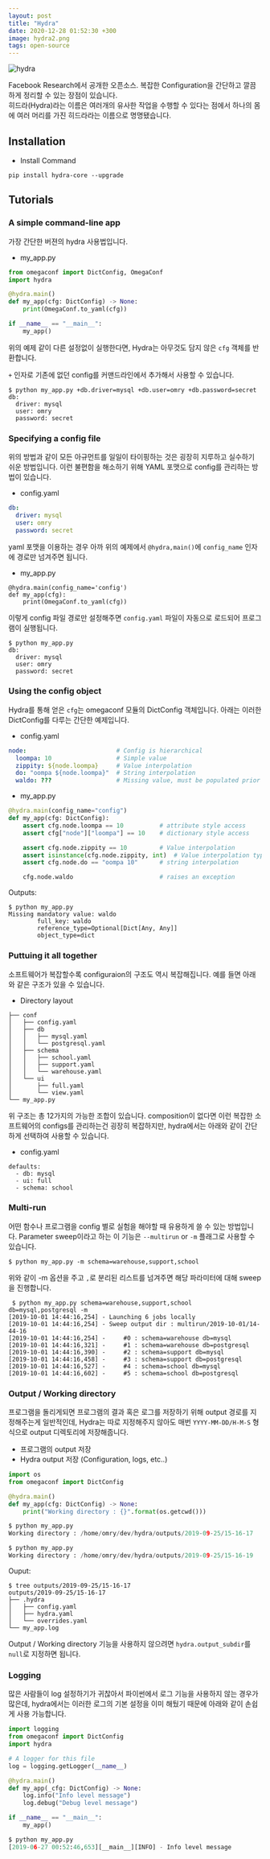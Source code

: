 ```yaml
---
layout: post
title: "Hydra"
date: 2020-12-28 01:52:30 +300
image: hydra2.png
tags: open-source
---
```

![hydra](https://raw.githubusercontent.com/facebookresearch/hydra/master/website/static/img/Hydra-Readme-logo2.svg)  
  
Facebook Research에서 공개한 오픈소스. 복잡한 Configuration을 간단하고 깔끔하게 정리할 수 있는 장점이 있습니다.  
히드라(Hydra)라는 이름은 여러개의 유사한 작업을 수행할 수 있다는 점에서 하나의 몸에 여러 머리를 가진 히드라라는 이름으로 명명됐습니다.   

## Installation  
  
- Install Command
```
pip install hydra-core --upgrade
```

## Tutorials  
  
### A simple command-line app  
  
가장 간단한 버젼의 hydra 사용법입니다.  
  
- my_app.py
```python
from omegaconf import DictConfig, OmegaConf
import hydra

@hydra.main()
def my_app(cfg: DictConfig) -> None:
    print(OmegaConf.to_yaml(cfg))

if __name__ == "__main__":
    my_app()
```
  
위의 예제 같이 다른 설정없이 실행한다면, Hydra는 아무것도 담지 않은 `cfg` 객체를 반환합니다.  
  
`+` 인자로 기존에 없던 config를 커맨드라인에서 추가해서 사용할 수 있습니다.    
  
```
$ python my_app.py +db.driver=mysql +db.user=omry +db.password=secret
db:
  driver: mysql
  user: omry
  password: secret
```
  
### Specifying a config file  
  
위의 방법과 같이 모든 아규먼트를 일일이 타이핑하는 것은 굉장히 지루하고 실수하기 쉬운 방법입니다. 이런 불편함을 해소하기 위해 YAML 포맷으로 config를 관리하는 방법이 있습니다.  
  
- config.yaml
```yaml
db: 
  driver: mysql
  user: omry
  password: secret
```
    
yaml 포맷을 이용하는 경우 아까 위의 예제에서 `@hydra,main()`에 `config_name` 인자에 경로만 넘겨주면 됩니다.  
  
- my_app.py
```
@hydra.main(config_name='config')
def my_app(cfg):
    print(OmegaConf.to_yaml(cfg))
```
  
이렇게 config 파일 경로만 설정해주면 `config.yaml` 파일이 자동으로 로드되어 프로그램이 실행됩니다.  
  
```
$ python my_app.py
db:
  driver: mysql
  user: omry
  password: secret
```
  
### Using the config object
  
Hydra를 통해 얻은 `cfg`는 omegaconf 모듈의 DictConfig 객체입니다. 아래는 이러한 DictConfig를 다루는 간단한 예제입니다.  
  
- config.yaml
```yaml
node:                         # Config is hierarchical
  loompa: 10                  # Simple value
  zippity: ${node.loompa}     # Value interpolation
  do: "oompa ${node.loompa}"  # String interpolation
  waldo: ???                  # Missing value, must be populated prior to access
```
  
- my_app.py
```python
@hydra.main(config_name="config")
def my_app(cfg: DictConfig):
    assert cfg.node.loompa == 10          # attribute style access
    assert cfg["node"]["loompa"] == 10    # dictionary style access

    assert cfg.node.zippity == 10         # Value interpolation
    assert isinstance(cfg.node.zippity, int)  # Value interpolation type
    assert cfg.node.do == "oompa 10"      # string interpolation

    cfg.node.waldo                        # raises an exception
```
  
Outputs:
```
$ python my_app.py 
Missing mandatory value: waldo
        full_key: waldo
        reference_type=Optional[Dict[Any, Any]]
        object_type=dict
```
  
### Puttuing it all together
  
소프트웨어가 복잡할수록 configuraion의 구조도 역시 복잡해집니다. 예를 들면 아래와 같은 구조가 있을 수 있습니다.  
  
- Directory layout
```
├── conf
│   ├── config.yaml
│   ├── db
│   │   ├── mysql.yaml
│   │   └── postgresql.yaml
│   ├── schema
│   │   ├── school.yaml
│   │   ├── support.yaml
│   │   └── warehouse.yaml
│   └── ui
│       ├── full.yaml
│       └── view.yaml
└── my_app.py
```
  
위 구조는 총 12가지의 가능한 조합이 있습니다. composition이 없다면 이런 복잡한 소프트웨어의 configs를 관리하는건 굉장히 복잡하지만, hydra에서는 아래와 같이 간단하게 선택하여 사용할 수 있습니다.  
  
- config.yaml
```
defaults:
  - db: mysql
  - ui: full
  - schema: school
```
  
### Multi-run  
  
어떤 함수나 프로그램을 config 별로 실험을 해야할 때 유용하게 쓸 수 있는 방법입니다. Parameter sweep이라고 하는 이 기능은 `--multirun` or `-m` 플래그로 사용할 수 있습니다.  
  
```
$ python my_app.py -m schema=warehouse,support,school
```
  
위와 같이 -m 옵션을 주고 `,`로 분리된 리스트를 넘겨주면 해당 파라미터에 대해 sweep을 진행합니다.
  
```
 $ python my_app.py schema=warehouse,support,school db=mysql,postgresql -m
[2019-10-01 14:44:16,254] - Launching 6 jobs locally
[2019-10-01 14:44:16,254] - Sweep output dir : multirun/2019-10-01/14-44-16
[2019-10-01 14:44:16,254] -     #0 : schema=warehouse db=mysql
[2019-10-01 14:44:16,321] -     #1 : schema=warehouse db=postgresql
[2019-10-01 14:44:16,390] -     #2 : schema=support db=mysql
[2019-10-01 14:44:16,458] -     #3 : schema=support db=postgresql
[2019-10-01 14:44:16,527] -     #4 : schema=school db=mysql
[2019-10-01 14:44:16,602] -     #5 : schema=school db=postgresql
```
  
### Output / Working directory
  
프로그램을 돌리게되면 프로그램의 결과 혹은 로그를 저장하기 위해 output 경로를 지정해주는게 일반적인데, Hydra는 따로 지정해주지 않아도 매번 `YYYY-MM-DD/H-M-S` 형식으로 output 디렉토리에 저장해줍니다.    
  
- 프로그램의 output 저장
- Hydra output 저장 (Configuration, logs, etc..)
  
```python
import os
from omegaconf import DictConfig

@hydra.main()
def my_app(cfg: DictConfig) -> None:
    print("Working directory : {}".format(os.getcwd()))

$ python my_app.py
Working directory : /home/omry/dev/hydra/outputs/2019-09-25/15-16-17

$ python my_app.py
Working directory : /home/omry/dev/hydra/outputs/2019-09-25/15-16-19
```
  
Ouput:

```
$ tree outputs/2019-09-25/15-16-17
outputs/2019-09-25/15-16-17
├── .hydra
│   ├── config.yaml
│   ├── hydra.yaml
│   └── overrides.yaml
└── my_app.log
```
  
Output / Working directory 기능을 사용하지 않으려면 `hydra.output_subdir`를 `null`로 지정하면 됩니다.  
  
### Logging
  
많은 사람들이 log 설정하기가 귀찮아서 파이썬에서 로그 기능을 사용하지 않는 경우가 많은데, hydra에서는 이러한 로그의 기본 설정을 이미 해뒀기 때문에 아래와 같이 손쉽게 사용 가능합니다.
  
```python
import logging
from omegaconf import DictConfig
import hydra

# A logger for this file
log = logging.getLogger(__name__)

@hydra.main()
def my_app(_cfg: DictConfig) -> None:
    log.info("Info level message")
    log.debug("Debug level message")

if __name__ == "__main__":
    my_app()

$ python my_app.py
[2019-06-27 00:52:46,653][__main__][INFO] - Info level message
``` 

